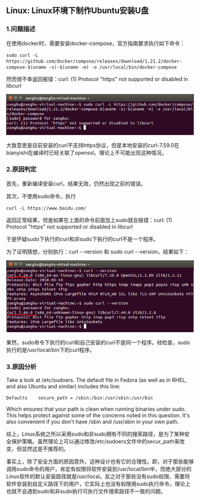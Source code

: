 ## Linux: Linux环境下制作Ubuntu安装U盘

### 1.问题描述

在使用docker时，需要安装docker-compose，官方指南要求执行如下命令：

```shell
sudo curl -L https://github.com/docker/compose/releases/download/1.21.2/docker-compose-$(uname -s)-$(uname -m) -o /usr/local/bin/docker-compose
```

然而很不幸返回报错：curl: \(1\) Protocol "https" not supported or disabled in libcurl

![](/assets/lonux009-1.png)

大致意思是目前安装的curl不支持https协议，但是本地安装的curl-7.59.0在bianyishi在编译时已经关联了openssl，理论上不可能出现这种情况。

### 2.原因判定

首先，重新编译安装curl，结果无效，仍然出现之前的错误。

其次，不使用sudo命令，执行

```shell
curl -L https://www.baidu.com/
```

返回正常结果，但是如果在上面的命令前面加上sudo就会报错：curl: \(1\) Protocol "https" not supported or disabled in libcurl

于是怀疑sudo下执行的curl和非sudo下执行的curl不是一个程序。

为了证明猜想，分别执行：curl --version 和 sudo curl --version，结果如下：

![](/assets/linux009-2.png)

果然，sudo命令下执行的curl和自己安装的curl不是同一个程序。经检查，sudo执行的是/usr/local/bin下的curl程序。

### 3.原因分析

Take a look at /etc/sudoers. The default file in Fedora \(as well as in RHEL, and also Ubuntu and similar\) includes this line:

```shell
Defaults    secure_path = /sbin:/bin:/usr/sbin:/usr/bin
```

Which ensures that your path is clean when running binaries under sudo. This helps protect against some of the concerns noted in this question. It's also convenient if you don't have /sbin and /usr/sbin in your own path.

综上，Linux系统之所以采用sudo和非sudo拥有不同的搜索路径，是为了某种安全保护策略。虽然理论上可以通过修改/etc/sudoers文件中的secur_path来改变，但显然这是不推荐的。

事实上，除了安全方面的原因意外，这种设计也有它的合理性。即，对于那些能够调用sudo命令的用户，肯定有权限将软件安装到/usr/local/bin中，而绝大部分的Linux软件的默认安装路径就是/usr/local。反之对于那些没有sudo权限、需要将软件安装到自定义路径下的用户，它实际上也没有权限用sudo执行命令，理论上也就不会遇到sudo和非sudo执行可执行文件搜索路径不一致的问题。

